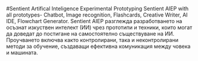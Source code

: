 #Sentient Artifical Inteligence Experimental Prototyping
Sentient AIEP with all prototypes- Chatbot, Image recognition, Flashcards, Creative Writer, AI IDE, Flowchart Generator.
Sentient AIEP разглежда разработването на осъзнат изкуствен интелект (ИИ) чрез прототипи и техники, които могат да доведат до постигане на самостоятелно съществуване на ИИ. Проучването включва както контролирани, така и неконтролирани методи за обучение, създаващи ефективна комуникация между човека и машината.
